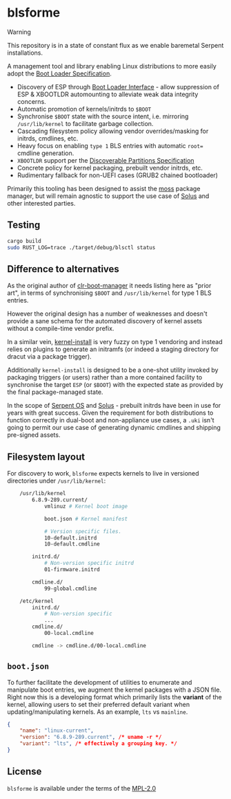 # blsforme

> [!WARNING]
> This repository is in a state of constant flux as we enable baremetal Serpent installations.

A management tool and library enabling Linux distributions to more easily adopt the [Boot Loader Specification](https://uapi-group.org/specifications/specs/boot_loader_specification).

 - Discovery of ESP through [Boot Loader Interface](https://systemd.io/BOOT_LOADER_INTERFACE/) - allow suppression of ESP & XBOOTLDR automounting to alleviate weak data integrity concerns.
 - Automatic promotion of kernels/initrds to `$BOOT`
 - Synchronise `$BOOT` state with the source intent, i.e. mirroring `/usr/lib/kernel` to facilitate garbage collection.
 - Cascading filesystem policy allowing vendor overrides/masking for initrds, cmdlines, etc.
 - Heavy focus on enabling `type 1` BLS entries with automatic `root=` cmdline generation.
 - `XBOOTLDR` support per the [Discoverable Partitions Specification](https://www.freedesktop.org/wiki/Specifications/DiscoverablePartitionsSpec/)
 - Concrete policy for kernel packaging, prebuilt vendor initrds, etc.
 - Rudimentary fallback for non-UEFI cases (GRUB2 chained bootloader)

Primarily this tooling has been designed to assist the [moss](https://github.com/serpent-os/moss.git) package manager, but will remain agnostic to support the use case of [Solus](https://getsol.us) and other interested parties.

## Testing

```bash
cargo build
sudo RUST_LOG=trace ./target/debug/blsctl status
```

## Difference to alternatives

As the original author of [clr-boot-manager](https://github.com/intel/clr-boot-manager) it needs listing here as "prior art", in terms of synchronising `$BOOT` and `/usr/lib/kernel` for type 1 BLS entries.

However the original design has a number of weaknesses and doesn't provide a sane schema for the automated discovery of kernel assets without a compile-time vendor prefix.

In a similar vein, [kernel-install](https://www.freedesktop.org/software/systemd/man/latest/kernel-install.html) is very fuzzy on type 1 vendoring and instead relies on plugins to generate an initramfs (or indeed a staging directory for dracut via a package trigger).

Additionally `kernel-install` is designed to be a one-shot utility invoked by packaging triggers (or users) rather than a more contained facility to synchronise the target `ESP` (or `$BOOT`) with the expected state as provided by the final package-managed state.


In the scope of [Serpent OS](https://getsol.us) and [Solus](https://getsol.us) - prebuilt initrds have been in use for years with great success. Given the requirement for both distributions to function correctly in dual-boot and non-appliance use cases, a `.uki` isn't going to permit our use case of generating dynamic cmdlines and shipping pre-signed assets.

## Filesystem layout

For discovery to work, `blsforme` expects kernels to live in versioned directories under `/usr/lib/kernel`:

```bash
    /usr/lib/kernel
        6.8.9-289.current/
            vmlinuz # Kernel boot image

            boot.json # Kernel manifest

            # Version specific files.
            10-default.initrd
            10-default.cmdline

        initrd.d/
            # Non-version specific initrd
            01-firmware.initrd

        cmdline.d/
            99-global.cmdline        

    /etc/kernel
        initrd.d/
            # Non-version specific
            ...
        cmdline.d/
            00-local.cmdline

        cmdline -> cmdline.d/00-local.cmdline
```

## `boot.json`

To further facilitate the development of utilities to enumerate and manipulate boot entries, we augment the kernel packages with a JSON file. Right now this is a developing format which primarily lists the **variant** of the kernel, allowing users to set their preferred default variant when updating/manipulating kernels. As an example, `lts` vs `mainline`.

```json
{
    "name": "linux-current",
    "version": "6.8.9-289.current", /* uname -r */
    "variant": "lts", /* effectively a grouping key. */
}
```
## License

`blsforme` is available under the terms of the [MPL-2.0](https://spdx.org/licenses/MPL-2.0.html)
